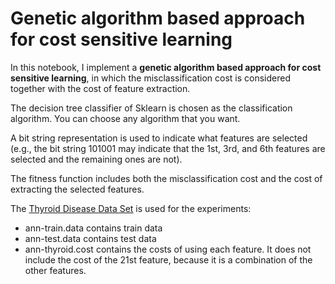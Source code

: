 # Genetic algorithm based approach for cost sensitive learning

In this notebook, I implement a **genetic algorithm based approach for cost sensitive learning**, in which the misclassification cost is considered together with the cost of feature extraction. 

The decision tree classifier of Sklearn is chosen as the classification algorithm. You can choose any algorithm that you want.

A bit string representation is used to indicate what features are selected (e.g., the bit string 101001 may indicate that the 1st, 3rd, and 6th features are selected and the remaining ones are not).

The fitness function includes both the misclassification cost and the cost of extracting the selected features.

The [Thyroid Disease Data Set](https://archive.ics.uci.edu/ml/datasets/Thyroid+Disease) is used for the experiments: 
* ann-train.data contains train data
* ann-test.data contains test data
* ann-thyroid.cost contains the costs of using each feature. It does not include the cost of the 21st feature, because it is a combination of the other features.

